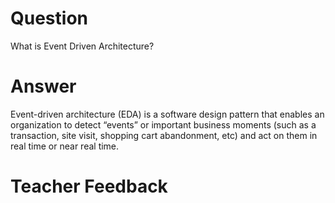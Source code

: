 # Question
What is Event Driven Architecture?

# Answer
Event-driven architecture (EDA) is a software design pattern that enables an organization to detect “events” or important business moments (such as a transaction, site visit, shopping cart abandonment, etc) and act on them in real time or near real time.

# Teacher Feedback